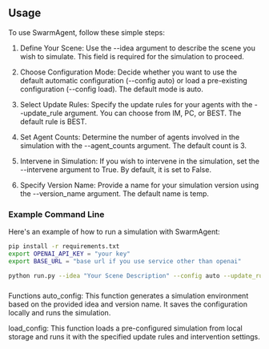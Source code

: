 ## Usage
To use SwarmAgent, follow these simple steps:

1. Define Your Scene: Use the --idea argument to describe the scene you wish to simulate. This field is required for the simulation to proceed.

2. Choose Configuration Mode: Decide whether you want to use the default automatic configuration (--config auto) or load a pre-existing configuration (--config load). The default mode is auto.

3. Select Update Rules: Specify the update rules for your agents with the --update_rule argument. You can choose from IM, PC, or BEST. The default rule is BEST.

4. Set Agent Counts: Determine the number of agents involved in the simulation with the --agent_counts argument. The default count is 3.

5. Intervene in Simulation: If you wish to intervene in the simulation, set the --intervene argument to True. By default, it is set to False.

6. Specify Version Name: Provide a name for your simulation version using the --version_name argument. The default name is temp.

### Example Command Line
Here's an example of how to run a simulation with SwarmAgent:
```bash
pip install -r requirements.txt
export OPENAI_API_KEY = "your key"
export BASE_URL = "base url if you use service other than openai"
```

```bash
python run.py --idea "Your Scene Description" --config auto --update_rule BEST --agent_counts 3 --intervene False --version_name temp
```
### 
Functions
auto_config: This function generates a simulation environment based on the provided idea and version name. It saves the configuration locally and runs the simulation.

load_config: This function loads a pre-configured simulation from local storage and runs it with the specified update rules and intervention settings.